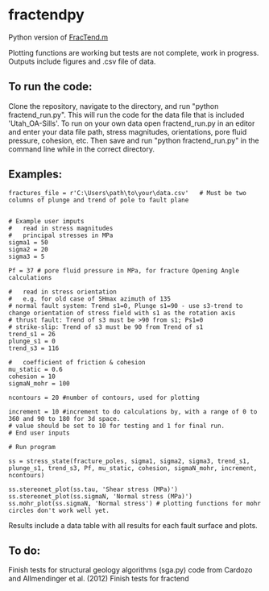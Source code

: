 # fractendpy
Python version of [FracTend.m](https://github.com/DaveHealy-github/FracTend)

Plotting functions are working but tests are not complete, work in progress. Outputs include figures and .csv file of data.

## To run the code: 
Clone the repository, navigate to the directory, and run "python fractend_run.py". This will run the code for the data file that is included 'Utah_OA-Sills'.
To run on your own data open fractend_run.py in an editor and enter your data file path, stress magnitudes, orientations,
pore fluid pressure, cohesion, etc. Then save and run "python fractend_run.py" in the command line while in the correct directory.


## Examples:

```
fractures_file = r'C:\Users\path\to\your\data.csv'   # Must be two columns of plunge and trend of pole to fault plane


# Example user imputs
#   read in stress magnitudes 
#   principal stresses in MPa 
sigma1 = 50       
sigma2 = 20     
sigma3 = 5 

Pf = 37 # pore fluid pressure in MPa, for fracture Opening Angle calculations

#   read in stress orientation 
#   e.g. for old case of SHmax azimuth of 135 
# normal fault system: Trend s1=0, Plunge s1=90 - use s3-trend to change orientation of stress field with s1 as the rotation axis
# thrust fault: Trend of s3 must be >90 from s1; Ps1=0
# strike-slip: Trend of s3 must be 90 from Trend of s1
trend_s1 = 26
plunge_s1 = 0
trend_s3 = 116

#   coefficient of friction & cohesion 
mu_static = 0.6 
cohesion = 10
sigmaN_mohr = 100

ncontours = 20 #number of contours, used for plotting

increment = 10 #increment to do calculations by, with a range of 0 to 360 and 90 to 180 for 3d space. 
# value should be set to 10 for testing and 1 for final run.
# End user inputs

# Run program

ss = stress_state(fracture_poles, sigma1, sigma2, sigma3, trend_s1, plunge_s1, trend_s3, Pf, mu_static, cohesion, sigmaN_mohr, increment, ncontours)

ss.stereonet_plot(ss.tau, 'Shear stress (MPa)')
ss.stereonet_plot(ss.sigmaN, 'Normal stress (MPa)')
ss.mohr_plot(ss.sigmaN, 'Normal stress') # plotting functions for mohr circles don't work well yet.
```

Results include a data table with all results for each fault surface and plots.


## To do: 

Finish tests for structural geology algorithms (sga.py) code from Cardozo and Allmendinger et al. (2012)
Finish tests for fractend



